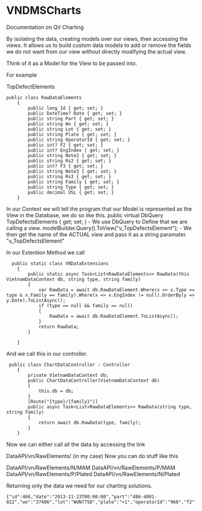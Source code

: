 # VNDMSCharts
Documentation on QV Charting

By isolating the data, creating models over our views, then accessing the views. It allows us to build custom data models to add or remove the fields we do not want from our view without directly modifying the actual view.

Think of it as a Model for the View to be passed into.

For example

TopDefectElements
```
public class RawDataElements
    {
        public long Id { get; set; }
        public DateTime? Date { get; set; }
        public string Part { get; set; }
        public string Wo { get; set; }
        public string Lot { get; set; }
        public string Plate { get; set; }
        public string OperatorId { get; set; }
        public int? F2 { get; set; }
        public int? EngIndex { get; set; }
        public string Note2 { get; set; }
        public string Rs2 { get; set; }
        public int? F3 { get; set; }
        public string Note3 { get; set; }
        public string Rs3 { get; set; }
        public string Family { get; set; }
        public string Type { get; set; }
        public decimal USL { get; set; }
    }
```    
In our Context we will tell the program that our Model is represented as the View in the Database, we do so like this.
 public virtual DbQuery<TopDefectsElement> TopDefectsElements { get; set; } - We use DbQuery to Define that we are calling a view.
 modelBuilder.Query<TopDefectsElement>().ToView("v_TopDefectsElement"); - We then get the name of the ACTUAL view and pass it as a string paramater. "v_TopDefectsElement"

In our Extention Method we call
```
  public static class VNDataExtensions
    {
        public static async Task<List<RawDataElements>> RawData(this VietnamDataContext db, string type, string family)
        {
            var RawData = await db.RawDataElement.Where(x => x.Type == type & x.Family == family).Where(x => x.EngIndex != null).OrderBy(y => y.Date).ToListAsync();
            if (type == null && family == null)
            {
                RawData = await db.RawDataElement.ToListAsync();
            }
            return RawData;
        }
        
    }
```

And we call this in our controller.
```
 public class ChartDataController : Controller
    {
        private VietnamDataContext db;
        public ChartDataController(VietnamDataContext db)
        {
            this.db = db;
        }
        [Route("{type}/{family}")]
        public async Task<List<RawDataElements>> RawData(string type, string family)
        {
            return await db.RawData(type, family);
        }
    }
```


Now we can either call all the data by accessing the link

DataAPI/vn/RawElements/ (in my case)
Now you can do stuff like this

DataAPI/vn/RawElements/N/MAM
DataAPI/vn/RawElements/P/MAM
DataAPI/vn/RawElements/P/Plated
DataAPI/vn/RawElements/N/Plated

Returning only the data we need for our charting solutions.
```
{"id":466,"date":"2013-11-23T00:00:00","part":"486-4001-022","wo":"37406","lot":"WUN775D","plate":"+1","operatorId":"960","f2":null,"engIndex":null,"note2":"","rs2":"","f3":null,"note3":"","rs3":"","family":"MAM","type":"N","usl":6.00000}


```



